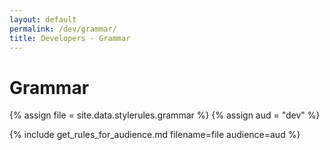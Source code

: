 ```yaml
---
layout: default
permalink: /dev/grammar/
title: Developers - Grammar
---
```

# Grammar
{% assign file = site.data.stylerules.grammar %}
{% assign aud = "dev" %}

{% include get_rules_for_audience.md filename=file audience=aud %}